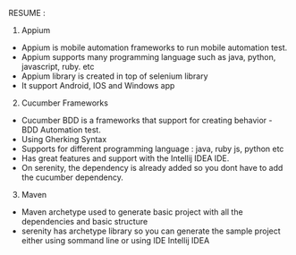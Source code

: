 RESUME :

1. Appium 
- Appium is mobile automation frameworks to run mobile automation test. 
- Appium supports many programming language such as java, python, javascript, ruby. etc
- Appium library is created in top of selenium library
- It support Android, IOS and Windows app

2. Cucumber Frameworks
- Cucumber BDD is a frameworks that support for creating behavior - BDD Automation test. 
- Using Gherking Syntax
- Supports for different programming language : java, ruby js, python etc
- Has great features and support with the Intellij IDEA IDE. 
- On serenity, the dependency is already added so you dont have to add the cucumber dependency. 

3. Maven 
- Maven archetype used to generate basic project with all the dependencies and basic structure 
- serenity has archetype library so you can generate the sample project either using sommand line or using IDE Intellij IDEA
